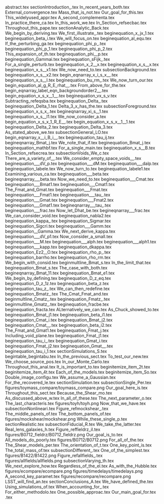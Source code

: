 abstract.tex
sectionIntroduction_.tex
In_recent_years_both.tex
External_convergence.tex
Mass_that_is_not.tex
Our_goal_for_this.tex
This_widelyused_appr.tex
A_second_complementa.tex
In_practice_there_ca.tex
In_this_work_we.tex
In_Section_refsecbac.tex
Throughout_this_pape.tex
sectionAnalytic_Back.tex
We_begin_by_deriving.tex
We_first_illustrate_.tex
beginequation_x_jx_1.tex
beginequation_beta_i.tex
We_will_focus_on.tex
beginequation_al_equ.tex
If_the_perturbing_ga.tex
beginequation_phi_p_.tex
beginequation_phi_p_1.tex
beginequation_phi_p_2.tex
This_expansion_of_th.tex
beginequation_phi__p.tex
beginequation_Gammai.tex
beginequation_sFijk_.tex
For_a_single_perturb.tex
beginequation_x_2__x.tex
beginequation_x_s__x.tex
beginequation_x_s__x1.tex
We_now_need_to.tex
subsectionBackground.tex
beginequation_x_s__x2.tex
begin_eqnarray_x_i_s_x__.tex
beginequation_x_s__I.tex
beginequation_bu_rm_.tex
We_now_turn_our.tex
begin_equation_al_g_R_E_rhat__.tex
From_above_for_the.tex
begin_eqnarray_label_eqn_backgroundorder2__.tex
begin_equation_x_s_x__1__.tex
beginequation_vx_s_v.tex
Subtracting_refeqsba.tex
beginequation_Delta_.tex
beginequation_Delta_1.tex
Delta_3_x_has_the.tex
subsectionForeground.tex
beginequation_x_s_x_.tex
begineqnarray_xi_s__1.tex
beginequation_x_s__I1.tex
We_now_consider_a.tex
begin_equation_x_s_x_1_R_E__.tex
begin_equation_x_s_x__1__1.tex
beginequation_Delta_2.tex
beginequation_Delta_3.tex
As_stated_above_we.tex
subsectionGeneral_LO.tex
begin_eqnarray_x__i_B_i__.tex
beginequation_tau_ij.tex
begineqnarray_Bmat_j.tex
We_note_that_if.tex
beginequation_Bmat_j.tex
beginequation_mathbf.tex
For_a_single_main.tex
beginequation_x_s__B.tex
In_Section_refsecrea.tex
subsectionVoids_We_c.tex
There_are_a_variety_of__.tex
We_consider_empty_space_voids__.tex
beginequation___dV_p.tex
beginequation___dM.tex
beginequation___dalp.tex
beginequation_labele.tex
We_now_turn_to.tex
beginequation_labele1.tex
Examining_various_ca.tex
beginequation___beta.tex
begineqnarray___beta.tex
Now_we_need_to.tex
beginequation___Cmat.tex
beginequation___Bmat1.tex
beginequation___Cmat1.tex
The_Fmat_and_Gmat.tex
beginequation___Fmat.tex
beginequation___Fmat1.tex
beginequation___tau_.tex
beginequation___Gmat.tex
beginequation___Fmat2.tex
beginequation___Gmat1.tex
begineqnarray___tau_.tex
beginequation___frac.tex
Now_let_Dhat_be.tex
begineqnarray___frac.tex
We_can_consider_void.tex
beginequation_nabla2.tex
beginequation_kappa_.tex
beginequation_Sigmar.tex
beginequation_Sigcri.tex
beginequation___Gamm.tex
beginequation__Gamma.tex
We_next_derive_kappa.tex
beginequation___dV_p1.tex
Now_consider_a_small.tex
beginequation___M.tex
beginequation___alph.tex
beginequation___alph1.tex
beginequation___kapp.tex
beginequation_dkappa.tex
beginequation_Ez2__O.tex
beginequation_rho_p_.tex
beginequation_barrho.tex
beginequation_rho_rm.tex
We_begin_with_consid.tex
beginmultline_Bmat_s.tex
In_the_limit_that.tex
beginequation_Bmat_s.tex
The_case_with_both.tex
begineqnarray_Bmat_11.tex
beginequation_Bmat_e1.tex
We_begin_by_defining.tex
beginequation_D_z_eq.tex
beginequation_D_z_1z.tex
beginequation_beta_z.tex
beginequation_tau_z_.tex
We_can_then_redefine.tex
beginequation_Bmatz_.tex
The_Cmat_Fmat_and.tex
beginmultline_Cmatz_.tex
beginequation_Fmatz_.tex
beginmultline_Gmatz_.tex
beginequation_fracbe.tex
beginequation_fracta.tex
ALternatively_we_can.tex
As_Chuck_showed_to.tex
beginequation_Bmat_j1.tex
beginequation_beta_i1.tex
beginequation_Cmat_i.tex
beginequation_Bmat_j2.tex
beginequation_Cmat__.tex
beginequation_beta_i2.tex
The_Fmat_and_Gmat1.tex
beginequation_Fmat_j.tex
Including_void_plane.tex
beginequation_Fmat_j1.tex
beginequation_tau_i_.tex
beginequation_Gmat_i.tex
beginequation_Fmat_j2.tex
beginequation_Gmat__.tex
beginequation_tau_i_1.tex
sectionSimulations_S.tex
begintable_begintabu.tex
In_the_previous_sect.tex
To_test_our_new.tex
We_choose_source_pos.tex
In_our_Monte_Carlo.tex
Throughout_this_anal.tex
It_is_important_to.tex
beginitemize_item_2t.tex
beginitemize_item_4t.tex
Each_of_the_models.tex
beginitemize_item_So.tex
Double_image_configu.tex
We_assume_a_Gaussian.tex
For_the_recovered_le.tex
sectionSimulation.tex
subsectionSingle_Per.tex
figures/toymass_compare/toymass_compare.png
Our_goal_here_is.tex
Throughout_this_sect.tex
Because_the_Shear_mo.tex
As_discussed_above_w.tex
In_all_of_these.tex
The_next_parameter_o.tex
The_last_characteris.tex
figures/toyh/toyh.png
Now_that_we_have.tex
subsectionNonlineari.tex
Figure_refmockshear_.tex
The_middle_panels_of.tex
The_bottom_panels_of.tex
figures/mockshear/mockshear.png
While_these_single_p.tex
sectionRealistic.tex
subsectionFiducial_R.tex
We_take_the_latter.tex
Real_lens_galaxies_h.tex
Figure_reffieldrz_il.tex
figures/B0712_fieldrz/B0712_fieldrz.png
Our_goal_is_to.tex
All_models_do_poorly.tex
figures/B0712/B0712.png
For_all_of_the.tex
The_Shear_models_per.tex
The_orientation_of_t.tex
One_key_point_is.tex
The_total_mass_of.tex
subsectionDifferent_.tex
One_of_the_simplest.tex
figures/B1422/B1422.png
Figure_refallfields_.tex
figures/allfields/allfields.png
subsectionVarying_th.tex
We_next_explore_how.tex
Regardless_of_the_el.tex
As_with_the_Hubble.tex
figures/ecompare/ecompare.png
figures/timedelays/timedelays.png
A_second_key_paramet.tex
figures/recompare/recompare.png
LSST_will_find_an.tex
sectionConclusions_A.tex
We_have_defined_the.tex
Using_simulations_of.tex
When_accounting_for_.tex
For_either_methodolo.tex
One_possible_approac.tex
Our_main_goal_for.tex
.tex
